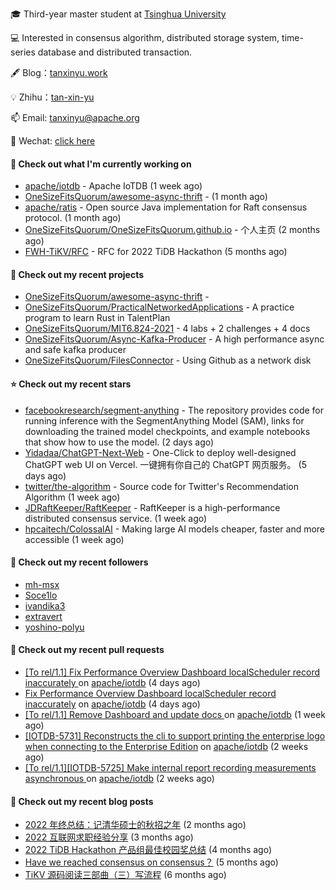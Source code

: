 🎓 Third-year master student at [Tsinghua University](https://www.tsinghua.edu.cn/)

💻 Interested in consensus algorithm, distributed storage system, time-series database and distributed transaction.

🖋 Blog：[tanxinyu.work](https://tanxinyu.work)

💡 Zhihu：[tan-xin-yu](https://www.zhihu.com/people/tan-xin-yu-22)

📫 Email: [tanxinyu@apache.org](mailto:tanxinyu@apache.org)

💬 Wechat: [click here](https://github.com/LebronAl/LebronAl/issues/1)

#### 👷 Check out what I'm currently working on

- [apache/iotdb](https://github.com/apache/iotdb) - Apache IoTDB (1 week ago)
- [OneSizeFitsQuorum/awesome-async-thrift](https://github.com/OneSizeFitsQuorum/awesome-async-thrift) -  (1 month ago)
- [apache/ratis](https://github.com/apache/ratis) - Open source Java implementation for Raft consensus protocol. (1 month ago)
- [OneSizeFitsQuorum/OneSizeFitsQuorum.github.io](https://github.com/OneSizeFitsQuorum/OneSizeFitsQuorum.github.io) - 个人主页 (2 months ago)
- [FWH-TiKV/RFC](https://github.com/FWH-TiKV/RFC) - RFC for 2022 TiDB Hackathon (5 months ago)

#### 🌱 Check out my recent projects

- [OneSizeFitsQuorum/awesome-async-thrift](https://github.com/OneSizeFitsQuorum/awesome-async-thrift) - 
- [OneSizeFitsQuorum/PracticalNetworkedApplications](https://github.com/OneSizeFitsQuorum/PracticalNetworkedApplications) - A practice program to learn Rust in TalentPlan
- [OneSizeFitsQuorum/MIT6.824-2021](https://github.com/OneSizeFitsQuorum/MIT6.824-2021) - 4 labs &#43; 2 challenges &#43; 4 docs
- [OneSizeFitsQuorum/Async-Kafka-Producer](https://github.com/OneSizeFitsQuorum/Async-Kafka-Producer) - A high performance async and safe kafka producer
- [OneSizeFitsQuorum/FilesConnector](https://github.com/OneSizeFitsQuorum/FilesConnector) - Using Github as a network disk

#### ⭐ Check out my recent stars

- [facebookresearch/segment-anything](https://github.com/facebookresearch/segment-anything) - The repository provides code for running inference with the SegmentAnything Model (SAM), links for downloading the trained model checkpoints, and example notebooks that show how to use the model. (2 days ago)
- [Yidadaa/ChatGPT-Next-Web](https://github.com/Yidadaa/ChatGPT-Next-Web) - One-Click to deploy well-designed ChatGPT web UI on Vercel. 一键拥有你自己的 ChatGPT 网页服务。 (5 days ago)
- [twitter/the-algorithm](https://github.com/twitter/the-algorithm) - Source code for Twitter&#39;s Recommendation Algorithm (1 week ago)
- [JDRaftKeeper/RaftKeeper](https://github.com/JDRaftKeeper/RaftKeeper) - RaftKeeper is a high-performance distributed consensus service. (1 week ago)
- [hpcaitech/ColossalAI](https://github.com/hpcaitech/ColossalAI) - Making large AI models cheaper, faster and more accessible (1 week ago)

#### 👯 Check out my recent followers

- [mh-msx](https://github.com/mh-msx)
- [Soce1lo](https://github.com/Soce1lo)
- [ivandika3](https://github.com/ivandika3)
- [extravert](https://github.com/extravert)
- [yoshino-polyu](https://github.com/yoshino-polyu)

#### 🔨 Check out my recent pull requests

- [[To rel/1.1] Fix Performance Overview Dashboard localScheduler record inaccurately ](https://github.com/apache/iotdb/pull/9550) on [apache/iotdb](https://github.com/apache/iotdb) (4 days ago)
- [Fix Performance Overview Dashboard localScheduler record inaccurately](https://github.com/apache/iotdb/pull/9549) on [apache/iotdb](https://github.com/apache/iotdb) (4 days ago)
- [[To rel/1.1] Remove Dashboard and update docs ](https://github.com/apache/iotdb/pull/9473) on [apache/iotdb](https://github.com/apache/iotdb) (1 week ago)
- [[IOTDB-5731] Reconstructs the cli to support printing the enterprise logo when connecting to the Enterprise Edition](https://github.com/apache/iotdb/pull/9462) on [apache/iotdb](https://github.com/apache/iotdb) (2 weeks ago)
- [[To rel/1.1][IOTDB-5725] Make internal report recording measurements asynchronous ](https://github.com/apache/iotdb/pull/9440) on [apache/iotdb](https://github.com/apache/iotdb) (2 weeks ago)

#### 📜 Check out my recent blog posts

- [2022 年终总结：记清华硕士的秋招之年](https://tanxinyu.work/2022-annual-summary/) (2 months ago)
- [2022 互联网求职经验分享](https://tanxinyu.work/2022-internet-job-hunting-experience-sharing/) (3 months ago)
- [2022 TiDB Hackathon 产品组最佳校园奖总结](https://tanxinyu.work/2022-tidb-hackathon/) (4 months ago)
- [Have we reached consensus on consensus？](https://tanxinyu.work/have-we-reached-consensus-on-consensus/) (5 months ago)
- [TiKV 源码阅读三部曲（三）写流程](https://tanxinyu.work/tikv-source-code-reading-write/) (6 months ago)
